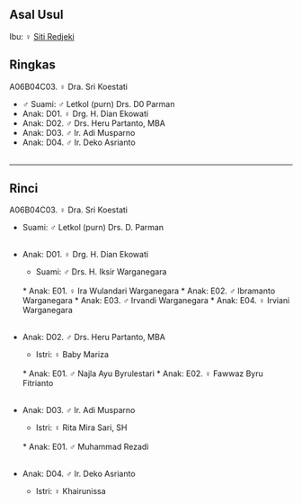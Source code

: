 ## Asal Usul

Ibu: ♀ [Siti Redjeki][up] 

## Ringkas

A06B04C03. ♀ Dra. Sri Koestati 
	<br/>

*	♂ Suami: ♂ Letkol (purn) Drs. D0 Parman
	<br/>
*	Anak: D01. ♀ Drg. H. Dian Ekowati
*	Anak: D02. ♂ Drs. Heru Partanto, MBA
*	Anak: D03. ♂ Ir. Adi Musparno
*	Anak: D04. ♂ Ir. Deko Asrianto
	<br/><br/>

-- -- --

## Rinci

A06B04C03. ♀ Dra. Sri Koestati
	<br/>

*	Suami: ♂ Letkol (purn) Drs. D. Parman
	<br/><br/>

*	Anak: D01. ♀ Drg. H. Dian Ekowati
	*	Suami: ♂ Drs. H. Iksir Warganegara
	<br/>
	*	Anak: E01. ♀ Ira Wulandari Warganegara
	*	Anak: E02. ♂ Ibramanto Warganegara
	*	Anak: E03. ♂ Irvandi Warganegara
	*	Anak: E04. ♀ Irviani Warganegara
	<br/><br/>

*	Anak: D02. ♂ Drs. Heru Partanto, MBA
	*	Istri: ♀ Baby Mariza 
	<br/>
	*	Anak: E01. ♂ Najla Ayu Byrulestari
	*	Anak: E02. ♀ Fawwaz Byru Fitrianto
	<br/><br/>

*	Anak: D03. ♂ Ir. Adi Musparno
	*	Istri: ♀ Rita Mira Sari, SH
	<br/>
	*	Anak: E01. ♂ Muhammad Rezadi
	<br/><br/>

*	Anak: D04. ♂ Ir. Deko Asrianto
	*	Istri: ♀ Khairunissa
	<br/><br/>




[up]: https://github.com/epsi-rns/gitodipuro/blob/master/tree/A06/B04.md

